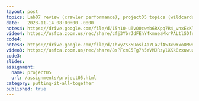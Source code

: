 ```yaml
---
layout: post
topics: Lab07 review (crawler performance), project05 topics (wildcards, n-grams)
date:   2023-11-14 08:00:00 -0800
notes4: https://drive.google.com/file/d/15h10-uTvO0cwnb6RXpq7R4_vnxExKl3k/view?usp=drive_link
video4: https://usfca.zoom.us/rec/share/cfj3YbrJdFEhY4kmneaMkrPALtlSOfrp3wv544_R_0y-1FdXDPQvQ9pT4npXh1H-.ErIw-tfMyMVQ_92f
code4: 
notes3: https://drive.google.com/file/d/1hxyZS35Uosi4a7La2fA53xwYxoDMwdj1/view?usp=drive_link
video3: https://usfca.zoom.us/rec/share/8sPFcmC5Fg7h5YVMJRzylXKk8zxuwuzR8jIiEsXBBDj0OmgqHnNT3hxgVt-tUzRv.b5BnodMUua_JnTnp
code3: 
slides: 
assignment:
  name: project05
  url: /assignments/project05.html
category: putting-it-all-together
published: true
---
```

